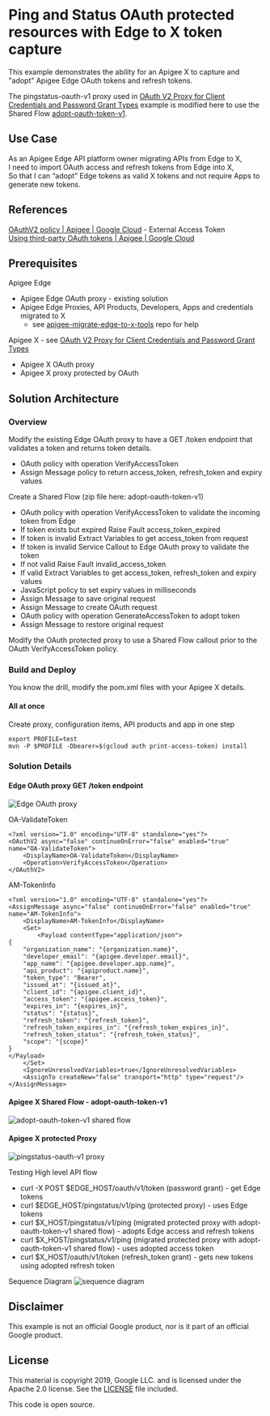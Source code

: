 # Ping and Status OAuth protected resources with Edge to X token capture

This example demonstrates the ability for an Apigee X to capture and "adopt" Apigee Edge OAuth tokens and refresh tokens.

The pingstatus-oauth-v1 proxy used in [OAuth V2 Proxy for Client Credentials and Password Grant Types](https://github.com/kurtkanaskie/oauth-demo-mock-idp-protected-resource) 
example is modified here to use the Shared Flow [adopt-oauth-token-v1](./adopt-oauth-token-v1/README.md).

## Use Case
As an Apigee Edge API platform owner migrating APIs from Edge to X,\
I need to import OAuth access and refresh tokens from Edge into X,\
So that I can “adopt” Edge tokens as valid X tokens and not require Apps to generate new tokens.


## References
[OAuthV2 policy | Apigee | Google Cloud](https://cloud.google.com/apigee/docs/api-platform/reference/policies/oauthv2-policy#externalaccesstoken-element) - External Access Token\
[Using third-party OAuth tokens | Apigee | Google Cloud](https://cloud.google.com/apigee/docs/api-platform/security/oauth/use-third-party-oauth-system)

## Prerequisites
Apigee Edge
* Apigee Edge OAuth proxy - existing solution
* Apigee Edge Proxies, API Products, Developers, Apps and credentials migrated to X
  * see [apigee-migrate-edge-to-x-tools](https://github.com/kurtkanaskie/apigee-migrate-edge-to-x-tools) repo for help

Apigee X - see [OAuth V2 Proxy for Client Credentials and Password Grant Types](https://github.com/kurtkanaskie/oauth-demo-mock-idp-protected-resource) 
* Apigee X OAuth proxy
* Apigee X proxy protected by OAuth

## Solution Architecture
### Overview
Modify the existing Edge OAuth proxy to have a GET /token endpoint that validates a token and returns token details.
- OAuth policy with operation VerifyAccessToken
- Assign Message policy to return access_token, refresh_token and expiry values 

Create a Shared Flow (zip file here: adopt-oauth-token-v1)
- OAuth policy with operation VerifyAccessToken to validate the incoming token from Edge
- If token exists but expired Raise Fault access_token_expired
- If token is invalid Extract Variables to get access_token from request
- If token is invalid Service Callout to Edge OAuth proxy to validate the token
- If not valid Raise Fault invalid_access_token
- If valid Extract Variables to get access_token, refresh_token and expiry values
- JavaScript policy to set expiry values in milliseconds
- Assign Message to save original request
- Assign Message to create OAuth request
- OAuth policy with operation GenerateAccessToken to adopt token
- Assign Message to restore original request

Modify the OAuth protected proxy to use a Shared Flow callout prior to the OAuth VerifyAccessToken policy.

### Build and Deploy
You know the drill, modify the pom.xml files with your Apigee X details.

####  All at once
Create proxy, configuration items, API products and app in one step
```
export PROFILE=test
mvn -P $PROFILE -Dbearer=$(gcloud auth print-access-token) install
```

### Solution Details
#### Edge OAuth proxy GET /token endpoint
![Edge OAuth proxy](edge-oauth.png)

OA-ValidateToken
```
<?xml version="1.0" encoding="UTF-8" standalone="yes"?>
<OAuthV2 async="false" continueOnError="false" enabled="true" name="OA-ValidateToken">
    <DisplayName>OA-ValidateToken</DisplayName>
    <Operation>VerifyAccessToken</Operation>
</OAuthV2>
```

AM-TokenInfo
```
<?xml version="1.0" encoding="UTF-8" standalone="yes"?>
<AssignMessage async="false" continueOnError="false" enabled="true" name="AM-TokenInfo">
    <DisplayName>AM-TokenInfo</DisplayName>
    <Set>
        <Payload contentType="application/json">
{
    "organization_name": "{organization.name}",
    "developer_email": "{apigee.developer.email}",
    "app_name": "{apigee.developer.app.name}",
    "api_product": "{apiproduct.name}",
    "token_type": "Bearer",
    "issued_at": "{issued_at}",
    "client_id": "{apigee.client_id}",
    "access_token": "{apigee.access_token}",
    "expires_in": "{expires_in}",
    "status": "{status}",
    "refresh_token": "{refresh_token}",
    "refresh_token_expires_in": "{refresh_token_expires_in}",
    "refresh_token_status": "{refresh_token_status}",
    "scope": "{scope}"
}
</Payload>
    </Set>
    <IgnoreUnresolvedVariables>true</IgnoreUnresolvedVariables>
    <AssignTo createNew="false" transport="http" type="request"/>
</AssignMessage>
```

#### Apigee X Shared Flow - adopt-oauth-token-v1
![adopt-oauth-token-v1 shared flow](sharedflow.png)

#### Apigee X protected Proxy
![pingstatus-oauth-v1 proxy](proxy.png)

Testing
High level API flow

- curl -X POST $EDGE_HOST/oauth/v1/token (password grant) - get Edge tokens
- curl $EDGE_HOST/pingstatus/v1/ping (protected proxy) - uses Edge tokens
- curl $X_HOST/pingstatus/v1/ping (migrated protected proxy with adopt-oauth-token-v1 shared flow) - adopts Edge access and refresh tokens
- curl $X_HOST/pingstatus/v1/ping (migrated protected proxy with adopt-oauth-token-v1 shared flow) - uses adopted access token
- curl $X_HOST/oauth/v1/token (refresh_token grant) - gets new tokens using adopted refresh token

Sequence Diagram
![sequence diagram](sequence.png)


## Disclaimer
This example is not an official Google product, nor is it part of an official Google product.

## License
This material is copyright 2019, Google LLC. and is licensed under the Apache 2.0 license. See the [LICENSE](LICENSE) file included.

This code is open source.
